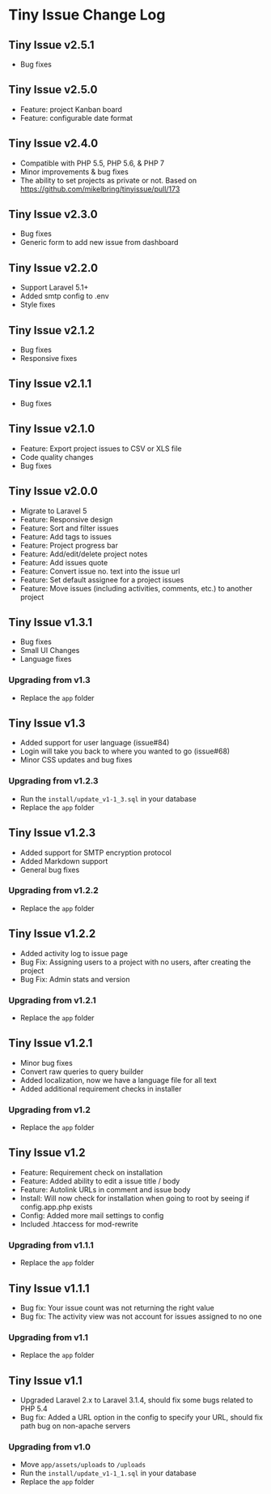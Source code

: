 # Tiny Issue Change Log

## Tiny Issue v2.5.1

- Bug fixes

## Tiny Issue v2.5.0

- Feature: project Kanban board
- Feature: configurable date format

## Tiny Issue v2.4.0

- Compatible with PHP 5.5, PHP 5.6, & PHP 7
- Minor improvements & bug fixes
- The ability to set projects as private or not. Based on https://github.com/mikelbring/tinyissue/pull/173

## Tiny Issue v2.3.0

- Bug fixes
- Generic form to add new issue from dashboard

## Tiny Issue v2.2.0

- Support Laravel 5.1+
- Added smtp config to .env
- Style fixes

## Tiny Issue v2.1.2

- Bug fixes
- Responsive fixes

## Tiny Issue v2.1.1

- Bug fixes

## Tiny Issue v2.1.0

- Feature: Export project issues to CSV or XLS file
- Code quality changes
- Bug fixes

## Tiny Issue v2.0.0

- Migrate to Laravel 5
- Feature: Responsive design
- Feature: Sort and filter issues
- Feature: Add tags to issues
- Feature: Project progress bar
- Feature: Add/edit/delete project notes
- Feature: Add issues quote
- Feature: Convert issue no. text into the issue url
- Feature: Set default assignee for a project issues
- Feature: Move issues (including activities, comments, etc.) to another project

## Tiny Issue v1.3.1

- Bug fixes
- Small UI Changes
- Language fixes

### Upgrading from v1.3

- Replace the `app` folder

## Tiny Issue v1.3

- Added support for user language (issue#84)
- Login will take you back to where you wanted to go (issue#68)
- Minor CSS updates and bug fixes

### Upgrading from v1.2.3

- Run the `install/update_v1-1_3.sql` in your database
- Replace the `app` folder

## Tiny Issue v1.2.3

- Added support for SMTP encryption protocol
- Added Markdown support
- General bug fixes

### Upgrading from v1.2.2

- Replace the `app` folder

## Tiny Issue v1.2.2

- Added activity log to issue page
- Bug Fix: Assigning users to a project with no users, after creating the project
- Bug Fix: Admin stats and version

### Upgrading from v1.2.1

- Replace the `app` folder

## Tiny Issue v1.2.1

- Minor bug fixes
- Convert raw queries to query builder
- Added localization, now we have a language file for all text
- Added additional requirement checks in installer

### Upgrading from v1.2

- Replace the `app` folder

## Tiny Issue v1.2

- Feature: Requirement check on installation
- Feature: Added ability to edit a issue title / body
- Feature: Autolink URLs in comment and issue body
- Install: Will now check for installation when going to root by seeing if config.app.php exists
- Config: Added more mail settings to config
- Included .htaccess for mod-rewrite

### Upgrading from v1.1.1

- Replace the `app` folder

## Tiny Issue v1.1.1

- Bug fix: Your issue count was not returning the right value
- Bug fix: The activity view was not account for issues assigned to no one

### Upgrading from v1.1

- Replace the `app` folder

## Tiny Issue v1.1

- Upgraded Laravel 2.x to Laravel 3.1.4, should fix some bugs related to PHP 5.4
- Bug fix: Added a URL option in the config to specify your URL, should fix path bug on non-apache servers

### Upgrading from v1.0

- Move `app/assets/uploads` to `/uploads`
- Run the `install/update_v1-1_1.sql` in your database
- Replace the `app` folder
